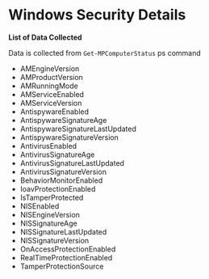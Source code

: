 # Windows Security Details 

**List of Data Collected**

Data is collected from `Get-MPComputerStatus` ps command

* AMEngineVersion
* AMProductVersion
* AMRunningMode
* AMServiceEnabled
* AMServiceVersion
* AntispywareEnabled
* AntispywareSignatureAge
* AntispywareSignatureLastUpdated
* AntispywareSignatureVersion
* AntivirusEnabled
* AntivirusSignatureAge
* AntivirusSignatureLastUpdated
* AntivirusSignatureVersion
* BehaviorMonitorEnabled
* IoavProtectionEnabled
* IsTamperProtected
* NISEnabled
* NISEngineVersion
* NISSignatureAge
* NISSignatureLastUpdated
* NISSignatureVersion
* OnAccessProtectionEnabled
* RealTimeProtectionEnabled
* TamperProtectionSource



